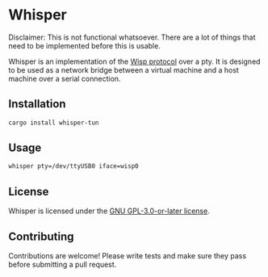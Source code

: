 # Whisper

Disclaimer: This is not functional whatsoever. There are a lot of things that need to be implemented before this is usable.

Whisper is an implementation of the [Wisp protocol](https://github.com/MercuryWorkshop/wisp-protocol) over a pty. It is designed to be used as a network bridge between a virtual machine and a host machine over a serial connection.

## Installation

```bash
cargo install whisper-tun
```

## Usage

```bash
whisper pty=/dev/ttyUSB0 iface=wisp0
```

## License

Whisper is licensed under the [GNU GPL-3.0-or-later license](https://www.gnu.org/licenses/gpl-3.0.html).

## Contributing

Contributions are welcome! Please write tests and make sure they pass before submitting a pull request.
